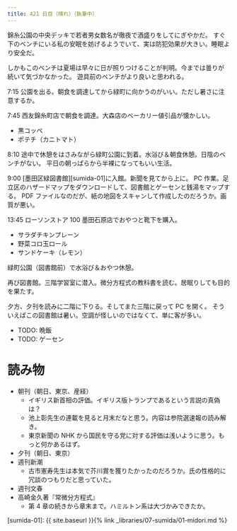 ```yaml
---
title: 421 日目（晴れ）（執筆中）
---
```


錦糸公園の中央デッキで若者男女数名が徹夜で酒盛りをしてにぎやかだ。
すぐ下のベンチにいる私の安眠を妨げるようでいて、実は防犯効果が大きい。睡眠より安全だ。

しかもこのベンチは夏場は早々に日が照りつけることが判明。今までは曇りが続いて気づかなかった。
遊具前のベンチがより良いと思われる。

7:15 公園を出る。朝食を調達してから緑町に向かうのがいい。ただし暑さに注意するか。

7:45 西友錦糸町店で朝食を調達。大森店のベーカリー値引品が懐かしい。
* 黒コッペ
* ポテチ（カニトマト）

8:10 途中で休憩をはさみながら緑町公園に到着。水浴び＆朝食休憩。日陰のベンチがない。
平日の朝っぱらから半裸になってもいい生活。

9:00 [墨田区緑図書館][sumida-01]に入館。新聞を見てから上に。
PC 作業。足立区のハザードマップをダウンロードして、図書館とゲーセンと銭湯をマップする。
PDF ファイルなのだが、紙の地図をスキャンして作成したのだろうか。画質が悪い。

13:45 ローソンストア 100 墨田石原店でおやつと靴下を購入。
* サラダチキンプレーン
* 野菜コロ玉ロール
* サンドケーキ（レモン）

緑町公園（図書館前）で水浴び＆おやつ休憩。

再び図書館。三階学習室に潜入。微分方程式の教科書を読む。居眠りしても目的を果たす。

夕方、夕刊を読みに二階に下りる。そしてまた三階に戻って PC を開く。
そういえばこの図書館は暑い。空調が怪しいのではなくて、単に客が多い。

* TODO: 晩飯
* TODO: ゲーセン

# 読み物

* 朝刊（朝日、東京、産経）
  * イギリス新首相の評価。イギリス版トランプであるという言説の真偽は？
  * 池上彰先生の連載を見ると月末だなと思う。内容は参院選速報の読み解き。
  * 東京新聞の NHK から国民を守る党に対する評価は浅いように思う。もっと何かあるはず。
* 夕刊（朝日、東京）
* 週刊新潮
  * 古市憲寿先生は本気で芥川賞を獲りたかったのだろうか。氏の性格的に冗談のつもりだと思っていた。
* 週刊文春
* 高崎金久著『常微分方程式』
  * 第 4 章の続きから章末まで。ハミルトン系は大づかみできたか。

[sumida-01]: {{ site.baseurl }}{% link _libraries/07-sumida/01-midori.md %}
